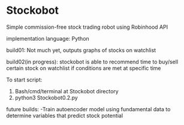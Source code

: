 # Stockobot
Simple commission-free stock trading robot using Robinhood API

implementation language: Python

build01: Not much yet, outputs graphs of stocks on watchlist


build02(in progress): stockobot is able to recommend time to buy/sell certain stock on watchlist if conditions are met at specific time







To start script:
1. Bash/cmd/terminal at Stockobot directory
2. python3 Stockobot0.2.py



future builds:
-Train autoencoder model using fundamental data to determine variables that predict stock potential
